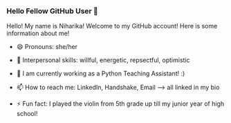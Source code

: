 ### Hello Fellow GitHub User 👋


Hello! My name is Niharika! Welcome to my GitHub account! Here is some information about me!

- 😄 Pronouns: she/her
  
- 🤝 Interpersonal skills: willful, energetic, repsectful, optimistic
  
- 🔭 I am currently working as a Python Teaching Assistant! :)
  
- 📫 How to reach me: LinkedIn, Handshake, Email --> all linked in my bio
  
- ⚡ Fun fact: I played the violin from 5th grade up till my junior year of high school!

